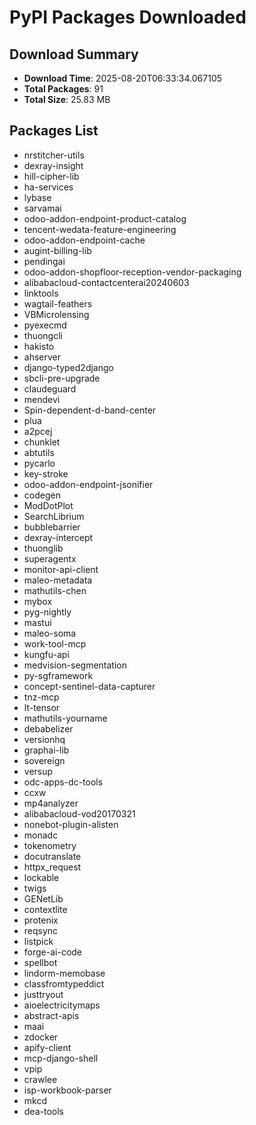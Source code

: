# PyPI Packages Downloaded

## Download Summary
- **Download Time**: 2025-08-20T06:33:34.067105
- **Total Packages**: 91
- **Total Size**: 25.83 MB

## Packages List
- nrstitcher-utils
- dexray-insight
- hill-cipher-lib
- ha-services
- lybase
- sarvamai
- odoo-addon-endpoint-product-catalog
- tencent-wedata-feature-engineering
- odoo-addon-endpoint-cache
- augint-billing-lib
- pendingai
- odoo-addon-shopfloor-reception-vendor-packaging
- alibabacloud-contactcenterai20240603
- linktools
- wagtail-feathers
- VBMicrolensing
- pyexecmd
- thuongcli
- hakisto
- ahserver
- django-typed2django
- sbcli-pre-upgrade
- claudeguard
- mendevi
- Spin-dependent-d-band-center
- plua
- a2pcej
- chunklet
- abtutils
- pycarlo
- key-stroke
- odoo-addon-endpoint-jsonifier
- codegen
- ModDotPlot
- SearchLibrium
- bubblebarrier
- dexray-intercept
- thuonglib
- superagentx
- monitor-api-client
- maleo-metadata
- mathutils-chen
- mybox
- pyg-nightly
- mastui
- maleo-soma
- work-tool-mcp
- kungfu-api
- medvision-segmentation
- py-sgframework
- concept-sentinel-data-capturer
- tnz-mcp
- lt-tensor
- mathutils-yourname
- debabelizer
- versionhq
- graphai-lib
- sovereign
- versup
- odc-apps-dc-tools
- ccxw
- mp4analyzer
- alibabacloud-vod20170321
- nonebot-plugin-alisten
- monadc
- tokenometry
- docutranslate
- httpx_request
- lockable
- twigs
- GENetLib
- contextlite
- protenix
- reqsync
- listpick
- forge-ai-code
- spellbot
- lindorm-memobase
- classfromtypeddict
- justtryout
- aioelectricitymaps
- abstract-apis
- maai
- zdocker
- apify-client
- mcp-django-shell
- vpip
- crawlee
- isp-workbook-parser
- mkcd
- dea-tools
